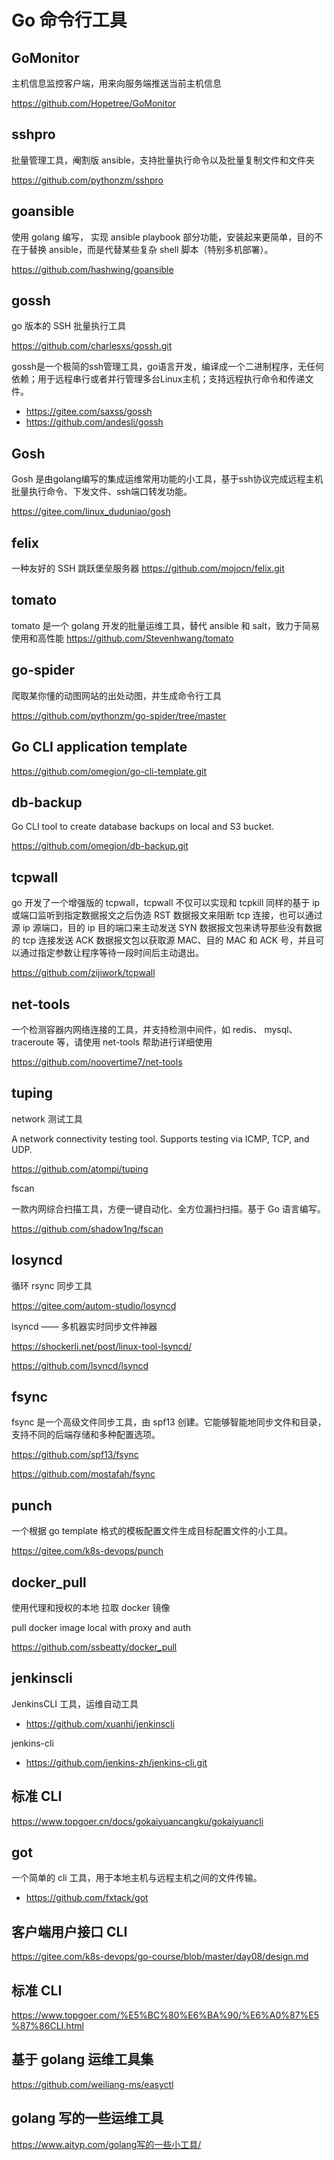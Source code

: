 # Go 命令行工具

## GoMonitor

主机信息监控客户端，用来向服务端推送当前主机信息

https://github.com/Hopetree/GoMonitor

## sshpro

批量管理工具，阉割版 ansible，支持批量执行命令以及批量复制文件和文件夹

https://github.com/pythonzm/sshpro

## goansible

使用 golang 编写， 实现 ansible playbook 部分功能，安装起来更简单，目的不在于替换 ansible，而是代替某些复杂 shell 脚本（特别多机部署）。

https://github.com/hashwing/goansible

## gossh

go 版本的 SSH 批量执行工具

https://github.com/charlesxs/gossh.git

gossh是一个极简的ssh管理工具，go语言开发，编译成一个二进制程序，无任何依赖；用于远程串行或者并行管理多台Linux主机；支持远程执行命令和传递文件。

- https://gitee.com/saxss/gossh
- https://github.com/andesli/gossh


## Gosh
Gosh 是由golang编写的集成运维常用功能的小工具，基于ssh协议完成远程主机批量执行命令、下发文件、ssh端口转发功能。

https://gitee.com/linux_duduniao/gosh

## felix

一种友好的 SSH 跳跃堡垒服务器
https://github.com/mojocn/felix.git

## tomato

tomato 是一个 golang 开发的批量运维工具，替代 ansible 和 salt，致力于简易使用和高性能
https://github.com/Stevenhwang/tomato

## go-spider

爬取某你懂的动图网站的出处动图，并生成命令行工具

https://github.com/pythonzm/go-spider/tree/master

## Go CLI application template

https://github.com/omegion/go-cli-template.git

## db-backup

Go CLI tool to create database backups on local and S3 bucket.

https://github.com/omegion/db-backup.git

## tcpwall

go 开发了一个增强版的 tcpwall，tcpwall 不仅可以实现和 tcpkill 同样的基于 ip 或端口监听到指定数据报文之后伪造 RST 数据报文来阻断 tcp 连接，也可以通过源 ip 源端口，目的 ip 目的端口来主动发送 SYN 数据报文包来诱导那些没有数据的 tcp 连接发送 ACK 数据报文包以获取源 MAC、目的 MAC 和 ACK 号，并且可以通过指定参数让程序等待一段时间后主动退出。

https://github.com/zijiwork/tcpwall

## net-tools

一个检测容器内网络连接的工具，并支持检测中间件，如 redis、 mysql、 traceroute 等，请使用 net-tools 帮助进行详细使用

https://github.com/noovertime7/net-tools

## tuping

network 测试工具

A network connectivity testing tool. Supports testing via ICMP, TCP, and UDP.

https://github.com/atompi/tuping

fscan

一款内网综合扫描工具，方便一键自动化、全方位漏扫扫描。基于 Go 语言编写。

https://github.com/shadow1ng/fscan

## losyncd

循环 rsync 同步工具

https://gitee.com/autom-studio/losyncd

lsyncd —— 多机器实时同步文件神器

https://shockerli.net/post/linux-tool-lsyncd/

https://github.com/lsyncd/lsyncd

## fsync

fsync 是一个高级文件同步工具，由 spf13 创建。它能够智能地同步文件和目录，支持不同的后端存储和多种配置选项。

https://github.com/spf13/fsync

https://github.com/mostafah/fsync

## punch

一个根据 go template 格式的模板配置文件生成目标配置文件的小工具。

https://gitee.com/k8s-devops/punch

## docker_pull

使用代理和授权的本地 拉取 docker 镜像

pull docker image local with proxy and auth

https://github.com/ssbeatty/docker_pull

## jenkinscli

JenkinsCLI 工具，运维自动工具

- https://github.com/xuanhi/jenkinscli

jenkins-cli

- https://github.com/jenkins-zh/jenkins-cli.git

## 标准 CLI

https://www.topgoer.cn/docs/gokaiyuancangku/gokaiyuancli

## got

一个简单的 cli 工具，用于本地主机与远程主机之间的文件传输。

- https://github.com/fxtack/got

## 客户端用户接口 CLI

https://gitee.com/k8s-devops/go-course/blob/master/day08/design.md

## 标准 CLI

https://www.topgoer.com/%E5%BC%80%E6%BA%90/%E6%A0%87%E5%87%86CLI.html

## 基于 golang 运维工具集

https://github.com/weiliang-ms/easyctl

## golang 写的一些运维工具

https://www.aityp.com/golang写的一些小工具/
